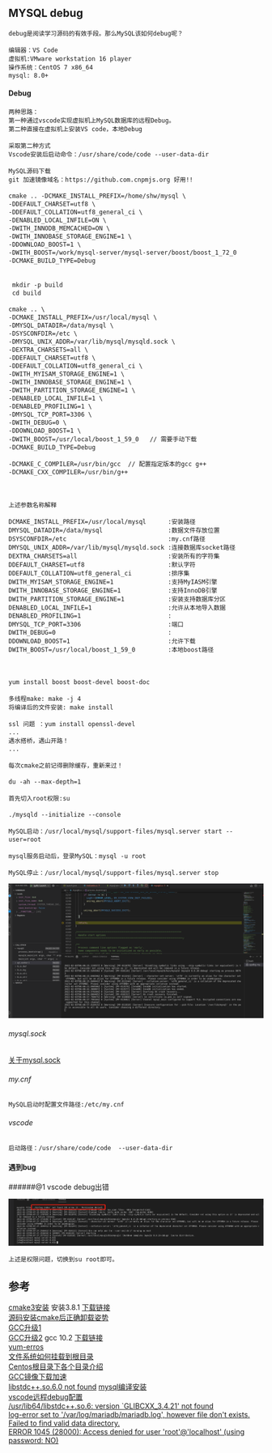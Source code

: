 

## MYSQL debug

    debug是阅读学习源码的有效手段。那么MySQL该如何debug呢？
    
    编辑器：VS Code 
    虚拟机:VMware workstation 16 player
    操作系统：CentOS 7 x86_64
    mysql: 8.0+

#### Debug
    
    两种思路：
    第一种通过vscode实现虚拟机上MySQL数据库的远程Debug。
    第二种直接在虚拟机上安装VS code，本地Debug
    
    采取第二种方式
    Vscode安装后启动命令：/usr/share/code/code --user-data-dir

    MySQL源码下载
    git 加速镜像域名：https://github.com.cnpmjs.org 好用!!

    cmake .. -DCMAKE_INSTALL_PREFIX=/home/shw/mysql \
    -DDEFAULT_CHARSET=utf8 \
    -DDEFAULT_COLLATION=utf8_general_ci \
    -DENABLED_LOCAL_INFILE=ON \
    -DWITH_INNODB_MEMCACHED=ON \
    -DWITH_INNOBASE_STORAGE_ENGINE=1 \
    -DDOWNLOAD_BOOST=1 \
    -DWITH_BOOST=/work/mysql-server/mysql-server/boost/boost_1_72_0
    -DCMAKE_BUILD_TYPE=Debug    

    
     mkdir -p build
     cd build

    cmake .. \
    -DCMAKE_INSTALL_PREFIX=/usr/local/mysql \
    -DMYSQL_DATADIR=/data/mysql \
    -DSYSCONFDIR=/etc \
    -DMYSQL_UNIX_ADDR=/var/lib/mysql/mysqld.sock \
    -DEXTRA_CHARSETS=all \
    -DDEFAULT_CHARSET=utf8 \
    -DDEFAULT_COLLATION=utf8_general_ci \
    -DWITH_MYISAM_STORAGE_ENGINE=1 \
    -DWITH_INNOBASE_STORAGE_ENGINE=1 \
    -DWITH_PARTITION_STORAGE_ENGINE=1 \
    -DENABLED_LOCAL_INFILE=1 \
    -DENABLED_PROFILING=1 \
    -DMYSQL_TCP_PORT=3306 \
    -DWITH_DEBUG=0 \
    -DDOWNLOAD_BOOST=1 \
    -DWITH_BOOST=/usr/local/boost_1_59_0   // 需要手动下载
    -DCMAKE_BUILD_TYPE=Debug    
    
    -DCMAKE_C_COMPILER=/usr/bin/gcc  // 配置指定版本的gcc g++
    -DCMAKE_CXX_COMPILER=/usr/bin/g++



    上述参数名称解释

    DCMAKE_INSTALL_PREFIX=/usr/local/mysql      :安装路径
    DMYSQL_DATADIR=/data/mysql                  :数据文件存放位置
    DSYSCONFDIR=/etc                            :my.cnf路径
    DMYSQL_UNIX_ADDR=/var/lib/mysql/mysqld.sock :连接数据库socket路径
    DEXTRA_CHARSETS=all                         :安装所有的字符集
    DDEFAULT_CHARSET=utf8                       :默认字符
    DDEFAULT_COLLATION=utf8_general_ci          :排序集
    DWITH_MYISAM_STORAGE_ENGINE=1               :支持MyIASM引擎
    DWITH_INNOBASE_STORAGE_ENGINE=1             :支持InnoDB引擎
    DWITH_PARTITION_STORAGE_ENGINE=1            :安装支持数据库分区
    DENABLED_LOCAL_INFILE=1                     :允许从本地导入数据
    DENABLED_PROFILING=1                        :
    DMYSQL_TCP_PORT=3306                        :端口
    DWITH_DEBUG=0                               :
    DDOWNLOAD_BOOST=1                           :允许下载
    DWITH_BOOST=/usr/local/boost_1_59_0         :本地boost路径



    yum install boost boost-devel boost-doc
     
    多线程make: make -j 4
    将编译后的文件安装: make install
    
    ssl 问题 ：yum install openssl-devel
    ...
    遇水搭桥，遇山开路！
    ...

    每次cmake之前记得删除缓存，重新来过！

    du -ah --max-depth=1
    
    首先切入root权限:su 

    ./mysqld --initialize --console

    MySQL启动：/usr/local/mysql/support-files/mysql.server start --user=root

    mysql服务启动后，登录MySQL：mysql -u root

    MySQL停止：/usr/local/mysql/support-files/mysql.server stop
    
![debug界面](./img/img_2.png)

###### mysql.sock
    
   [关于mysql.sock](https://segmentfault.com/a/1190000016098820)

###### my.cnf
   
    MySQL启动时配置文件路径:/etc/my.cnf

###### vscode

    启动路径：/usr/share/code/code  --user-data-dir


#### 遇到bug

######@1 vscode debug出错

![vscode debug出错](./img/img_4.png)

    上述是权限问题，切换到su root即可。

## 参考

[cmake3安装](https://www.cnblogs.com/fps2tao/p/9341795.html)  安装3.8.1 [下载链接](https://cmake.org/files/v3.8/cmake-3.8.1.tar.gz)   
[源码安装cmake后正确卸载姿势](https://www.cxyzjd.com/article/linlin707/101016579)  
[GCC升级1](https://blog.csdn.net/weixin_39658118/article/details/110223894)  
[GCC升级2](https://www.cnblogs.com/NanZhiHan/p/11010130.html)  gcc 10.2 [下载链接](http://ftp.tsukuba.wide.ad.jp/software/gcc/releases/gcc-10.2.0/)  
[yum-erros](https://wiki.centos.org/yum-errors)  
[文件系统如何挂载到根目录](https://blog.51cto.com/zhangxueliang/2967817)  
[Centos根目录下各个目录介绍](https://www.cnblogs.com/CMX_Shmily/p/12033207.html)  
[GCC镜像下载加速](https://mirrors.tuna.tsinghua.edu.cn/gnu/gcc/gcc-8.3.0/)  
[libstdc++.so.6.0 not found](https://itbilu.com/linux/management/NymXRUieg.html)
[mysql编译安装](https://developer.aliyun.com/article/727403)  
[vscode远程debug配置](https://code.visualstudio.com/docs/remote/ssh)  
[/usr/lib64/libstdc++.so.6: version `GLIBCXX_3.4.21' not found](https://www.jianshu.com/p/5eee15182ff6)  
[log-error set to '/var/log/mariadb/mariadb.log', however file don't exists.](https://blog.csdn.net/BertonYip/article/details/80829524)  
[Failed to find valid data directory.](https://stackoverflow.com/questions/52719378/failed-to-find-valid-data-directory-mysql-generic-binary-installion)  
[ERROR 1045 (28000): Access denied for user 'root'@'localhost' (using password: NO)](https://www.jb51.net/article/215881.htm)


    

    